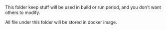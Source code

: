 This folder keep stuff will be used in build or run period, and you don't want others to modify.

All file under this folder will be stored in docker image.